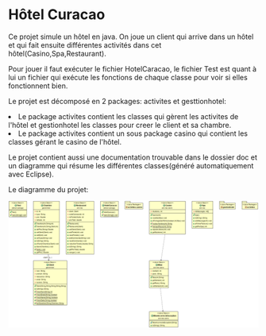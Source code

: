 # Hôtel Curacao

Ce projet simule un hôtel en java.
On joue un client qui arrive dans un hôtel et qui fait ensuite différentes activités dans cet hôtel(Casino,Spa,Restaurant).

Pour jouer il faut exécuter le fichier HotelCaracao, le fichier Test est quant à lui un fichier qui exécute les fonctions de chaque classe pour voir si elles fonctionnent bien.

Le projet est décomposé en 2 packages: activites et gesttionhotel:

<li>Le package activites contient les classes qui gèrent les activites de l'hôtel et gestionhotel les classes pour creer le client et sa chambre.

<li>Le package activites contient un sous package casino qui contient les classes gérant le casino de l'hôtel.

Le projet contient aussi une documentation trouvable dans le dossier doc et un diagramme qui résume les différentes classes(généré automatiquement avec Eclipse).

Le diagramme du projet:

![Diagramme](Diagram.png)